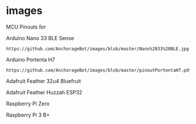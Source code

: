 # images

MCU Pinouts for

  Arduino Nano 33 BLE Sense
  
    https://github.com/AnchorageBot/images/blob/master/Nano%2033%20BLE.jpg
  
  Arduino Portenta H7
  
    https://github.com/AnchorageBot/images/blob/master/pinoutPortentaH7.pdf
  
  Adafruit Feather 32u4 Bluefruit
  
  
  
  Adafruit Feather Huzzah ESP32 
  
  Raspberry Pi Zero
  
  Raspberry Pi 3 B+
